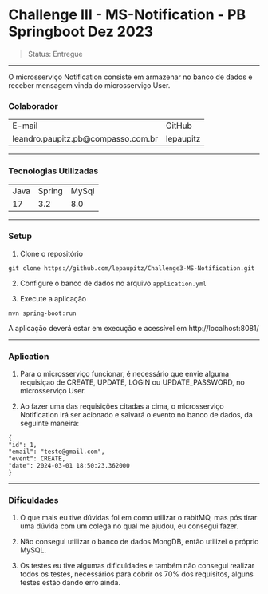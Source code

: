 # Challenge III - MS-Notification - PB Springboot Dez 2023
> Status: Entregue
-------------------------------------------------------------------------------------------------------


O microsserviço Notification consiste em armazenar no banco de dados e receber mensagem vinda do microsserviço User.

### Colaborador

<table>
  <tr>
    <td>E-mail</td>
    <td>GitHub</td>
  </tr>
   <tr>
    <td>leandro.paupitz.pb@compasso.com.br</td>
    <td>lepaupitz</td>
 </table>

-------------------------------------------------------------------------------------------------------

### Tecnologias Utilizadas
<table>
  <tr>
    <td>Java</td>
    <td>Spring</td>
    <td>MySql</td>
  </tr>
  <tr>
    <td>17</td>
    <td>3.2</td>
    <td>8.0</td>
  </tr>
</table>

-------------------------------------------------------------------------------------------------------

### Setup
1. Clone o repositório
```
git clone https://github.com/lepaupitz/Challenge3-MS-Notification.git
```
2. Configure o banco de dados no arquivo `application.yml`

3. Execute a aplicação
```
mvn spring-boot:run
```
A aplicação deverá estar em execução e acessível em http://localhost:8081/

-------------------------------------------------------------------------------------------------------
### Aplication

1. Para o microsserviço funcionar, é necessário que envie alguma requisiçao de CREATE, UPDATE, LOGIN ou UPDATE_PASSWORD, no microsserviço User.

2. Ao fazer uma das requisições citadas a cima, o microsserviço Notification irá ser acionado e salvará o evento no banco de dados, da seguinte maneira:
  ```
 {
  "id": 1,
  "email": "teste@gmail.com",
  "event": CREATE,
  "date": 2024-03-01 18:50:23.362000
}
``` 
-------------------------------------------------------------------------------------------------------
### Dificuldades

1. O que mais eu tive dúvidas foi em como utilizar o rabitMQ, mas pós tirar uma dúvida com um colega no qual me ajudou, eu consegui fazer.

2. Não consegui utilizar o banco de dados MongDB, então utilizei o próprio MySQL.

3. Os testes eu tive algumas dificuldades e também não consegui realizar todos os testes, necessários para cobrir os 70% dos requisitos, alguns testes estão dando erro ainda.
